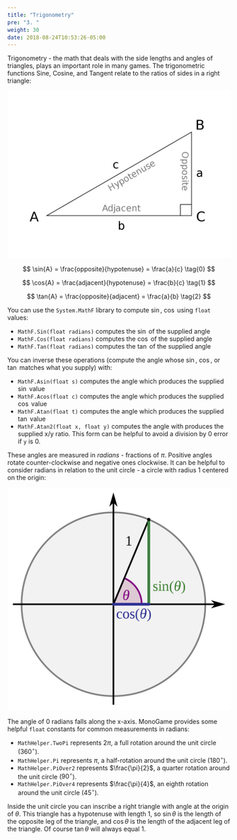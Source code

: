 ```yaml
---
title: "Trigonometry"
pre: "3. "
weight: 30
date: 2018-08-24T10:53:26-05:00
---
```


Trigonometry - the math that deals with the side lengths and angles of triangles, plays an important role in many games.  The trigonometric functions Sine, Cosine, and Tangent relate to the ratios of sides in a right triangle:

![The trigonometry triangle](/images/b.3.2.png)

$$
\sin{A} = \frac{opposite}{hypotenuse} = \frac{a}{c} \tag{0}
$$

$$
\cos{A} = \frac{adjacent}{hypotenuse} = \frac{b}{c} \tag{1}
$$

$$
\tan{A} = \frac{opposite}{adjacent} = \frac{a}{b} \tag{2}
$$

You can use the `System.MathF` library to compute $\sin$, $\cos$ using `float` values:

* `MathF.Sin(float radians)` computes the $\sin$ of the supplied angle
* `MathF.Cos(float radians)` computes the $\cos$ of the supplied angle
* `MathF.Tan(float radians)` computes the $\tan$ of the supplied angle

You can inverse these operations (compute the angle whose $\sin$, $\cos$, or $\tan$ matches what you supply) with:

* `MathF.Asin(float s)` computes the angle which produces the supplied $\sin$ value
* `MathF.Acos(float c)` computes the angle which produces the supplied $\cos$ value
* `MathF.Atan(float t)` computes the angle which produces the supplied $\tan$ value
* `MathF.Atan2(float x, float y)` computes the angle with produces the supplied x/y ratio.  This form can be helpful to avoid a division by 0 error if `y` is 0.

These angles are measured in _radians_ - fractions of $\pi$. Positive angles rotate counter-clockwise and negative ones clockwise. It can be helpful to consider radians in relation to the unit circle - a circle with radius 1 centered on the origin:

![The unit circle](/images/b.3.1.png)

The angle of $0$ radians falls along the x-axis. MonoGame provides some helpful `float` constants for common measurements in radians:

* `MathHelper.TwoPi` represents $2\pi$, a full rotation around the unit circle ($360^{\circ}$).
* `MathHelper.Pi` represents $\pi$, a half-rotation around the unit circle ($180^{\circ}$).
* `MathHelper.PiOver2` represents $\frac{\pi}{2}$, a quarter rotation around the unit circle ($90^{\circ}$).
* `MathHelper.PiOver4` represents $\frac{\pi}{4}$, an eighth rotation around the unit circle ($45^{\circ}$).

Inside the unit circle you can inscribe a right triangle with angle at the origin of $\theta$.  This triangle has a hypotenuse with length 1, so $\sin{\theta}$ is the length of the opposite leg of the triangle, and $\cos{\theta}$ is the length of the adjacent leg of the triangle.  Of course $\tan{\theta}$ will always equal $1$.
